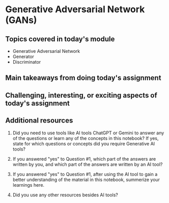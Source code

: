 # Generative Adversarial Network (GANs)

## Topics covered in today's module
* Generative Adversarial Network
* Generator
* Discriminator

## Main takeaways from doing today's assignment
<To be filled>

## Challenging, interesting, or exciting aspects of today's assignment
<To be filled>

## Additional resources
1. Did you need to use tools like AI tools ChatGPT or Gemini to answer any of the questions or learn any of the concepts in this notebook? If  yes, state for which questions or concepts did you require Generative AI tools? 

2. If you answered "yes" to Question #1, which part of the answers are written by you, and which part of the answers are written by an AI tool? 

3. If you answered "yes" to Question #1, after using the AI tool to gain a better understanding of the material in this notebook, summerize your learnings here.

4. Did you use any other resources besides AI tools?
